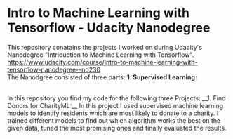 # Intro to Machine Learning with Tensorflow - Udacity Nanodegree

This repository conatains the projects I worked on during Udacity's Nanodegree "Intriduction to Machine Learning with Tensorflow".
https://www.udacity.com/course/intro-to-machine-learning-with-tensorflow-nanodegree--nd230
<br>
The Nanodgree consisted of three parts:
__1. Supervised Learning:__

<br>
In this repository you find my code for the following three Projects:
__1. Find Donors for CharityML:__
In this project I used supervised machine learning models to identify residents which are most likely to donate to a charity. I trained different models to find out which algorithm works the best on the given data, tuned the most promising ones and finally evaluated the results.


